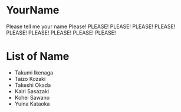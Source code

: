 # YourName 
Please tell me your name Please! PLEASE! PLEASE! PLEASE! PLEASE! PLEASE! PLEASE! PLEASE! PLEASE! PLEASE! 

# List of Name
* Takumi Ikenaga
* Taizo Kozaki
* Takeshi Okada
* Kairi Sasazaki 
* Kohei Sawano
* Yuina Kataoka
